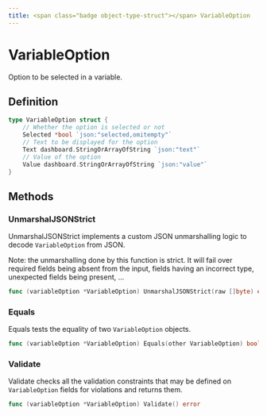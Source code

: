 ```yaml
---
title: <span class="badge object-type-struct"></span> VariableOption
---
```

# <span class="badge object-type-struct"></span> VariableOption

Option to be selected in a variable.

## Definition

```go
type VariableOption struct {
    // Whether the option is selected or not
    Selected *bool `json:"selected,omitempty"`
    // Text to be displayed for the option
    Text dashboard.StringOrArrayOfString `json:"text"`
    // Value of the option
    Value dashboard.StringOrArrayOfString `json:"value"`
}
```
## Methods

### <span class="badge object-method"></span> UnmarshalJSONStrict

UnmarshalJSONStrict implements a custom JSON unmarshalling logic to decode `VariableOption` from JSON.

Note: the unmarshalling done by this function is strict. It will fail over required fields being absent from the input, fields having an incorrect type, unexpected fields being present, …

```go
func (variableOption *VariableOption) UnmarshalJSONStrict(raw []byte) error
```

### <span class="badge object-method"></span> Equals

Equals tests the equality of two `VariableOption` objects.

```go
func (variableOption *VariableOption) Equals(other VariableOption) bool
```

### <span class="badge object-method"></span> Validate

Validate checks all the validation constraints that may be defined on `VariableOption` fields for violations and returns them.

```go
func (variableOption *VariableOption) Validate() error
```


